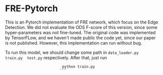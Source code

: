 # FRE-Pytorch
This is an Pytorch implementation of FRE network, which focus on the Edge Detection.
We did not evaluate the ODS F-score of this version, since some hyper-parameters was not fine-tuned.
The original code was implemented by TensorFLow, and we haven't made public the code yet, since our paper is not published.
However, this implementation can run without bug.

To run this model, we should change some path in ```data_loader.py   train.py  test.py``` respectively.
After that, just run 
``` 
                          python train.py
                         ```

